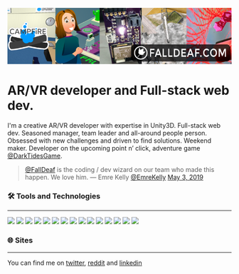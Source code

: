 [![banner](https://raw.githubusercontent.com/falldeaf/falldeaf/main/img/github_banner.png)](https://falldeaf.com/)
# AR/VR developer and Full-stack web dev.

I'm a creative AR/VR developer with expertise in Unity3D. Full-stack web dev. Seasoned manager, team leader and all-around people person.  Obsessed with new challenges and driven to find solutions. Weekend maker. Developer on the upcoming point n’ click, adventure game [@DarkTidesGame](https://twitter.com/darktidesgame).

> [@FallDeaf](https://twitter.com/falldeaf) is the coding / dev wizard on our team who made this happen. We love him.
> — Emre Kelly [@EmreKelly](https://twitter.com/EmreKelly) [May 3, 2019](https://twitter.com/EmreKelly/status/1124201183797706752?ref_src=twsrc%5Etfw)

### 🛠 Tools and Technologies
---
![](https://img.shields.io/badge/code-Javascript-informational?style=flat&logo=javascript&logoColor=white&color=2bbc8a)
![](https://img.shields.io/badge/code-C_Sharp-informational?style=flat&logo=csharp&logoColor=white&color=2bbc8a)
![](https://img.shields.io/badge/code-Python-informational?style=flat&logo=python&logoColor=white&color=2bbc8a)
![](https://img.shields.io/badge/os-Linux-informational?style=flat&logo=linux&logoColor=white&color=54d5fd)
![](https://img.shields.io/badge/os-Windows-informational?style=flat&logo=windows&logoColor=white&color=54d5fd)
![](https://img.shields.io/badge/editor-VSCode-informational?style=flat&logo=visualstudiocode&logoColor=white&color=e379c6)
![](https://img.shields.io/badge/tools-Blender-informational?style=flat&logo=blender&logoColor=white&color=664dac)
![](https://img.shields.io/badge/tools-Unity3D-informational?style=flat&logo=unity&logoColor=white&color=664dac)
![](https://img.shields.io/badge/tools-ThreeJS-informational?style=flat&logo=three.js&logoColor=white&color=664dac)
![](https://img.shields.io/badge/tools-Processing-informational?style=flat&logo=processingfoundation&logoColor=white&color=664dac)
![](https://img.shields.io/badge/tools-Node.js-informational?style=flat&logo=node.js&logoColor=white&color=664dac)
![](https://img.shields.io/badge/tools-React-informational?style=flat&logo=react&logoColor=white&color=664dac)
![](https://img.shields.io/badge/tools-AWS-informational?style=flat&logo=amazonaws&logoColor=white&color=664dac)
![](https://img.shields.io/badge/tools-MySQL-informational?style=flat&logo=mysql&logoColor=white&color=664dac)
![](https://img.shields.io/badge/tools-MongoDB-informational?style=flat&logo=mongodb&logoColor=white&color=664dac)


### 🌐 Sites
---
You can find me on [twitter](https://twitter.com/falldeaf), [reddit](https://reddit.com/user/falldeaf) and [linkedin](https://www.linkedin.com/in/tom-mardis-9aa088143/)

<!--
**falldeaf/falldeaf** is a ✨ _special_ ✨ repository because its `README.md` (this file) appears on your GitHub profile.

Here are some ideas to get you started:

https://dev.to/martinheinz/build-a-stunning-readme-for-your-github-profile-5dkn

- 🔭 I’m currently working on ...
- 🌱 I’m currently learning ...
- 👯 I’m looking to collaborate on ...
- 🤔 I’m looking for help with ...
- 💬 Ask me about ...
- 📫 How to reach me: ...
- 😄 Pronouns: ...
- ⚡ Fun fact: ...
-->
